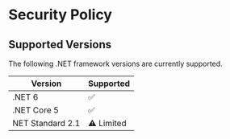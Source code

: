 # Security Policy

## Supported Versions

The following .NET framework versions are currently supported.

| Version | Supported          |
| ------- | ------------------ |
| .NET 6  | :white_check_mark:                |
| .NET Core 5  | :white_check_mark: |
| NET Standard 2.1   | ⚠️ Limited              |

